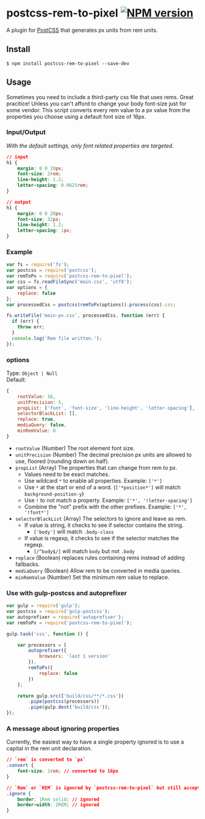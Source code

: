 # postcss-rem-to-pixel [![NPM version](https://badge.fury.io/js/postcss-rem-to-pixel.svg)](http://badge.fury.io/js/postcss-rem-to-pixel)

A plugin for [PostCSS](https://github.com/ai/postcss) that generates px units from rem units.

## Install

```shell
$ npm install postcss-rem-to-pixel --save-dev
```

## Usage

Sometimes you need to include a third-party css file that uses rems.  Great pracitice!  Unless you can't afford to change your body font-size just for some vendor.  This script converts every rem value to a px value from the properties you choose using a default font size of 16px.


### Input/Output

*With the default settings, only font related properties are targeted.*

```css
// input
h1 {
    margin: 0 0 20px;
    font-size: 2rem;
    line-height: 1.2;
    letter-spacing: 0.0625rem;
}

// output
h1 {
    margin: 0 0 20px;
    font-size: 32px;
    line-height: 1.2;
    letter-spacing: 1px;
}
```

### Example

```js
var fs = require('fs');
var postcss = require('postcss');
var remToPx = require('postcss-rem-to-pixel');
var css = fs.readFileSync('main.css', 'utf8');
var options = {
    replace: false
};
var processedCss = postcss(remToPx(options)).process(css).css;

fs.writeFile('main-px.css', processedCss, function (err) {
  if (err) {
    throw err;
  }
  console.log('Rem file written.');
});
```

### options

Type: `Object | Null`  
Default:
```js
{
    rootValue: 16,
    unitPrecision: 5,
    propList: ['font', 'font-size', 'line-height', 'letter-spacing'],
    selectorBlackList: [],
    replace: true,
    mediaQuery: false,
    minRemValue: 0
}
```

- `rootValue` (Number) The root element font size.
- `unitPrecision` (Number) The decimal precision px units are allowed to use, floored (rounding down on half).
- `propList` (Array) The properties that can change from rem to px.
    - Values need to be exact matches.
    - Use wildcard `*` to enable all properties. Example: `['*']`
    - Use `*` at the start or end of a word. (`['*position*']` will match `background-position-y`)
    - Use `!` to not match a property. Example: `['*', '!letter-spacing']`
    - Combine the "not" prefix with the other prefixes. Example: `['*', '!font*']` 
- `selectorBlackList` (Array) The selectors to ignore and leave as rem.
    - If value is string, it checks to see if selector contains the string.
        - `['body']` will match `.body-class`
    - If value is regexp, it checks to see if the selector matches the regexp.
        - `[/^body$/]` will match `body` but not `.body`
- `replace` (Boolean) replaces rules containing rems instead of adding fallbacks.
- `mediaQuery` (Boolean) Allow rem to be converted in media queries.
- `minRemValue` (Number) Set the minimum rem value to replace.


### Use with gulp-postcss and autoprefixer

```js
var gulp = require('gulp');
var postcss = require('gulp-postcss');
var autoprefixer = require('autoprefixer');
var remToPx = require('postcss-rem-to-pixel');

gulp.task('css', function () {

    var processors = [
        autoprefixer({
            browsers: 'last 1 version'
        }),
        remToPx({
            replace: false
        })
    ];

    return gulp.src(['build/css/**/*.css'])
        .pipe(postcss(processors))
        .pipe(gulp.dest('build/css'));
});
```

### A message about ignoring properties
Currently, the easiest way to have a single property ignored is to use a capital in the rem unit declaration.

```css
// `rem` is converted to `px`
.convert {
    font-size: 1rem; // converted to 16px
}

// `Rem` or `REM` is ignored by `postcss-rem-to-pixel` but still accepted by browsers
.ignore {
    border: 1Rem solid; // ignored
    border-width: 2REM; // ignored
}
```
